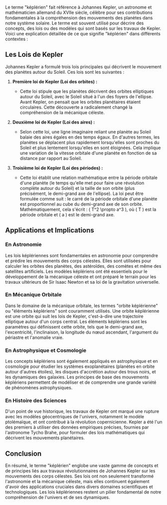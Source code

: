 Le terme "képlérien" fait référence à Johannes Kepler, un astronome et mathématicien allemand du XVIIe siècle, célèbre pour ses contributions fondamentales à la compréhension des mouvements des planètes dans notre système solaire. Le terme est souvent utilisé pour décrire des concepts, des lois ou des modèles qui sont basés sur les travaux de Kepler. Voici une explication détaillée de ce que signifie "képlérien" dans différents contextes :

## Les Lois de Kepler

Johannes Kepler a formulé trois lois principales qui décrivent le mouvement des planètes autour du Soleil. Ces lois sont les suivantes :

1. **Première loi de Kepler (Loi des orbites) :**
   - Cette loi stipule que les planètes décrivent des orbites elliptiques autour du Soleil, avec le Soleil situé à l'un des foyers de l'ellipse. Avant Kepler, on pensait que les orbites planétaires étaient circulaires. Cette découverte a radicalement changé la compréhension de la mécanique céleste.

2. **Deuxième loi de Kepler (Loi des aires) :**
   - Selon cette loi, une ligne imaginaire reliant une planète au Soleil balaie des aires égales en des temps égaux. En d'autres termes, les planètes se déplacent plus rapidement lorsqu'elles sont proches du Soleil et plus lentement lorsqu'elles en sont éloignées. Cela implique une variation de la vitesse orbitale d'une planète en fonction de sa distance par rapport au Soleil.

3. **Troisième loi de Kepler (Loi des périodes) :**
   - Cette loi établit une relation mathématique entre la période orbitale d'une planète (le temps qu'elle met pour faire une révolution complète autour du Soleil) et la taille de son orbite (plus précisément, le demi-grand axe de l'ellipse). La loi peut être formulée comme suit : le carré de la période orbitale d'une planète est proportionnel au cube du demi-grand axe de son orbite. Mathématiquement, cela s'écrit : \( T^2 \propto a^3 \), où \( T \) est la période orbitale et \( a \) est le demi-grand axe.

## Applications et Implications

### En Astronomie

Les lois képlériennes sont fondamentales en astronomie pour comprendre et prédire les mouvements des corps célestes. Elles sont utilisées pour calculer les orbites des planètes, des astéroïdes, des comètes et même des satellites artificiels. Les modèles képlériens ont été essentiels pour le développement de la mécanique céleste et ont préparé le terrain pour les travaux ultérieurs de Sir Isaac Newton et sa loi de la gravitation universelle.

### En Mécanique Orbitale

Dans le domaine de la mécanique orbitale, les termes "orbite képlérienne" ou "éléments képlériens" sont couramment utilisés. Une orbite képlérienne est une orbite qui suit les lois de Kepler, c'est-à-dire une trajectoire elliptique autour d'un corps central. Les éléments képlériens sont les paramètres qui définissent cette orbite, tels que le demi-grand axe, l'excentricité, l'inclinaison, la longitude du nœud ascendant, l'argument du périastre et l'anomalie vraie.

### En Astrophysique et Cosmologie

Les concepts képlériens sont également appliqués en astrophysique et en cosmologie pour étudier les systèmes exoplanétaires (planètes en orbite autour d'autres étoiles), les disques d'accrétion autour des trous noirs, et les dynamiques des galaxies. Les principes de base des mouvements képlériens permettent de modéliser et de comprendre une grande variété de phénomènes astrophysiques.

### En Histoire des Sciences

D'un point de vue historique, les travaux de Kepler ont marqué une rupture avec les modèles géocentriques de l'univers, notamment le modèle ptolémaïque, et ont contribué à la révolution copernicienne. Kepler a été l'un des premiers à utiliser des données empiriques précises, fournies par l'astronome Tycho Brahe, pour formuler des lois mathématiques qui décrivent les mouvements planétaires.

## Conclusion

En résumé, le terme "képlérien" englobe une vaste gamme de concepts et de principes liés aux travaux révolutionnaires de Johannes Kepler sur les mouvements des corps célestes. Ses lois ont non seulement transformé l'astronomie et la mécanique céleste, mais elles continuent également d'avoir des applications cruciales dans divers domaines scientifiques et technologiques. Les lois képlériennes restent un pilier fondamental de notre compréhension de l'univers et de ses dynamiques.